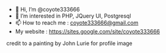 - 👋 Hi, I’m @coyote333666
- 👀 I’m interested in PHP, JQuery UI, Postgresql
- 📫 How to reach me : coyote333666@gmail.com
- My website : https://sites.google.com/site/coyote333666

credit to a painting by John Lurie for profile image

<!---
coyote333/coyote333 is a ✨ special ✨ repository because its `README.md` (this file) appears on your GitHub profile.
You can click the Preview link to take a look at your changes.
--->
